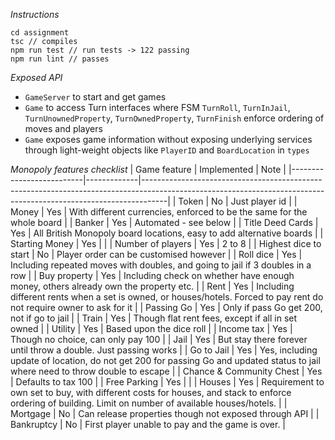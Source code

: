 *Instructions*
```
cd assignment
tsc // compiles
npm run test // run tests -> 122 passing
npm run lint // passes
```

*Exposed API*
* `GameServer` to start and get games
* `Game` to access Turn interfaces where FSM `TurnRoll`, `TurnInJail`, `TurnUnownedProperty`, `TurnOwnedProperty`, `TurnFinish` enforce ordering of moves and players
* `Game` exposes game information without exposing underlying services through light-weight objects like `PlayerID` and `BoardLocation` in `types`

*Monopoly features checklist*
| Game feature             | Implemented | Note                                                                                                                                                             |
|--------------------------|-------------|------------------------------------------------------------------------------------------------------------------------------------------------------------------|
| Token                    | No          | Just player id                                                                                                                                                   |
| Money                    | Yes         | With different currencies, enforced to be the same for the whole board                                                                                           |
| Banker                   | Yes         | Automated - see below                                                                                                                                            |
| Title Deed Cards         | Yes         | All British Monopoly board locations, easy to add alternative boards                                                                                             |
| Starting Money           | Yes         |                                                                                                                                                                  |
| Number of players        | Yes         | 2 to 8                                                                                                                                                           |
| Highest dice to start    | No          | Player order can be customised however                                                                                                                           |
| Roll dice                | Yes         | Including repeated moves with doubles, and going to jail if 3 doubles in a row                                                                                   |
| Buy property             | Yes         | Including check on whether have enough money, others already own the property etc.                                                                               |
| Rent                     | Yes         | Including different rents when a set is owned, or houses/hotels. Forced to pay rent do not require owner to ask for it                                           |
| Passing Go               | Yes         | Only if pass Go get 200, not if go to jail                                                                                                                       |
| Train                    | Yes         | Though flat rent fees, except if all in set owned                                                                                                                |
| Utility                  | Yes         | Based upon the dice roll                                                                                                                                         |
| Income tax               | Yes         | Though no choice, can only pay 100                                                                                                                               |
| Jail                     | Yes         | But stay there forever until throw a double. Just passing works                                                                                                  |
| Go to Jail               | Yes         | Yes, including update of location, do not get 200 for passing Go and updated status to jail where need to throw double to escape                                 |
| Chance & Community Chest | Yes         | Defaults to tax 100                                                                                                                                              |
| Free Parking             | Yes         |                                                                                                                                                                  |
| Houses                   | Yes         | Requirement to own set to buy, with different costs for houses, and stack to enforce ordering of building. Limit on number of available houses/hotels.           |
| Mortgage                 | No          | Can release properties though not exposed through API                                                                                                            |
| Bankruptcy               | No          | First player unable to pay and the game is over.                                                                                                                 |